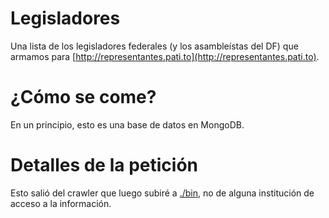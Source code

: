 # Legisladores

Una lista de los legisladores federales (y los asambleístas del DF) que armamos para [http://representantes.pati.to](http://representantes.pati.to).

# ¿Cómo se come?
En un principio, esto es una base de datos en MongoDB.


# Detalles de la petición
Esto salió del crawler que luego subiré a [./bin](bin), no de alguna institución de acceso a la información.